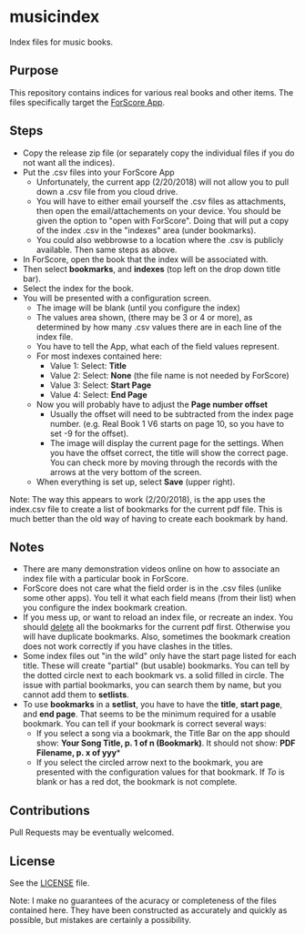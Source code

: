 # musicindex

Index files for music books.

## Purpose

This repository contains indices for various real books and other items.  The files specifically target the [ForScore App]( https://apps.apple.com/us/app/forscore/id363738376).

## Steps

* Copy the release zip file (or separately copy the individual files if you do not want all the indices).
* Put the .csv files into your ForScore App
  * Unfortunately, the current app (2/20/2018) will not allow you to pull down a .csv file from you cloud drive.
  * You will have to either email yourself the .csv files as attachments, then open the email/attachements on your device.  You should be given the option to "open with ForScore".  Doing that will put a copy of the index .csv in the "indexes" area (under bookmarks).
  * You could also webbrowse to a location where the .csv is publicly available.  Then same steps as above.
* In ForScore, open the book that the index will be associated with.
* Then select **bookmarks**, and **indexes** (top left on the drop down title bar).
* Select the index for the book.
* You will be presented with a configuration screen.
  * The image will be blank (until you configure the index)
  * The values area shown, (there may be 3 or 4 or more), as determined by how many .csv values there are in each line of the index file.
  * You have to tell the App, what each of the field values represent.
  * For most indexes contained here:
    * Value 1: Select: **Title**
    * Value 2: Select: **None** (the file name is not needed by ForScore)
    * Value 3: Select: **Start Page**
    * Value 4: Select: **End Page**
  * Now you will probably have to adjust the **Page number offset**
    * Usually the offset will need to be subtracted from the index page number. (e.g. Real Book 1 V6 starts on page 10, so you have to set -9 for the offset).  
    * The image will display the current page for the settings.  When you have the offset correct, the title will show the correct page.  You can check more by moving through the records with the arrows at the very bottom of the screen.
  * When everything is set up, select **Save** (upper right).

Note: The way this appears to work (2/20/2018), is the app uses the index.csv file to create a list of bookmarks for the current pdf file.  This is much better than the old way of having to create each bookmark by hand.

## Notes

* There are many demonstration videos online on how to associate an index file with a particular book in ForScore.
* ForScore does not care what the field order is in the .csv files (unlike some other apps).  You tell it what each field means (from their list) when you configure the index bookmark creation.
* If you mess up, or want to reload an index file, or recreate an index.  You should [delete](ForScore/README.md#workflow) all the bookmarks for the current pdf first.  Otherwise you will have duplicate bookmarks.  Also, sometimes the bookmark creation does not work correctly if you have clashes in the titles.
* Some index files out "in the wild" only have the start page listed for each title.  These will create "partial" (but usable) bookmarks. You can tell by the dotted circle next to each bookmark vs. a solid filled in circle.  The issue with partial bookmarks, you can search them by name, but you cannot add them to **setlists**.
* To use **bookmarks** in a **setlist**, you have to have the **title**, **start page**, and **end page**.  That seems to be the minimum required for a usable bookmark.  You can tell if your bookmark is correct several ways:
  * If you select a song via a bookmark, the Title Bar on the app should show: **Your Song Title, p. 1 of n (Bookmark)**.  It should not show: **PDF Filename, p. x of yyy***
  * If you select the circled arrow next to the bookmark, you are presented with the configuration values for that bookmark.  If *To* is blank or has a red dot, the bookmark is not complete.

## Contributions

Pull Requests may be eventually welcomed.

## License

See the [LICENSE](LICENSE) file.  

Note: I make no guarantees of the acuracy or completeness of the files contained here.  They have been constructed as accurately and quickly as possible, but mistakes are certainly a possibility.
